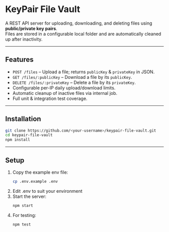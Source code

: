 # KeyPair File Vault

A REST API server for uploading, downloading, and deleting files using **public/private key pairs**.  
Files are stored in a configurable local folder  and are automatically cleaned up after inactivity.

---

## Features

- `POST /files` – Upload a file; returns `publicKey` & `privateKey` in JSON.
- `GET /files/:publicKey` – Download a file by its `publicKey`.
- `DELETE /files/:privateKey` – Delete a file by its `privateKey`.
- Configurable per-IP daily upload/download limits.
- Automatic cleanup of inactive files via internal job.
- Full unit & integration test coverage.

---

## Installation

```bash
git clone https://github.com/<your-username>/keypair-file-vault.git
cd keypair-file-vault
npm install  
```

---

## Setup

1. Copy the example env file:
   ```bash
   cp .env.example .env

2. Edit .env to suit your environment
3. Start the server:
    ```bash
   npm start
   ```
4. For testing:
    ```bash
   npm test
   ```